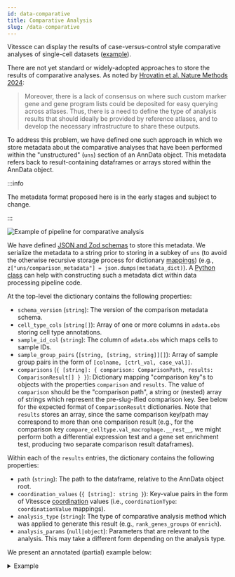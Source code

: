 ```yaml
---
id: data-comparative
title: Comparative Analysis
slug: /data-comparative
---
```


Vitessce can display the results of case-versus-control style comparative analyses of single-cell datasets ([example](../../#?dataset=kpmp-premiere&theme=light2&pageMode=true)).


There are not yet standard or widely-adopted approaches to store the results of comparative analyses.
As noted by [Hrovatin et al. Nature Methods 2024](https://doi.org/10.1038/s41592-024-02532-y):

> Moreover, there is a lack of consensus on where such custom marker gene and gene program lists could be deposited for easy querying across atlases.
> Thus, there is a need to define the type of analysis results that should ideally be provided by reference atlases, and to develop the necessary infrastructure to share these outputs.

To address this problem, we have defined one such approach in which we store metadata about the comparative analyses that have been performed within the "unstructured" (`uns`) section of an AnnData object.
This metadata refers back to result-containing dataframes or arrays stored within the AnnData object.


:::info

The metadata format proposed here is in the early stages and subject to change.

:::

![Example of pipeline for comparative analysis](/img/comparison_pipeline.jpg)


We have defined [JSON and Zod schemas](https://observablehq.com/@keller-mark/comparison-metadata-schema) to store this metadata.
We serialize the metadata to a string prior to storing in a subkey of `uns` (to avoid the otherwise recursive storage process for dictionary [mappings](https://anndata.readthedocs.io/en/latest/fileformat-prose.html#mappings)) (e.g., `z["uns/comparison_metadata"] = json.dumps(metadata_dict)`).
A [Python class](https://github.com/keller-mark/compasce/blob/f6fe58e0624af5c98cc07e710429d1c063871d71/src/compasce/io/comparison_metadata.py#L63) can help with constructing such a metadata dict within data processing pipeline code. 


At the top-level the dictionary contains the following properties:

- `schema_version` (`string`): The version of the comparison metadata schema.
- `cell_type_cols` (`string[]`): Array of one or more columns in `adata.obs` storing cell type annotations.
- `sample_id_col` (`string`): The column of `adata.obs` which maps cells to sample IDs.
- `sample_group_pairs` (`[string, [string, string]][]`): Array of sample group pairs in the form of `[colname, [ctrl_val, case_val]]`.
- `comparisons` (`{ [string]: { comparison: ComparisonPath, results: ComparisonResult[] } }`): Dictionary mapping "comparison key"s to objects with the properties `comparison` and `results`. The value of `comparison` should be the "comparison path", a string or (nested) array of strings which represent the pre-slug-ified comparison key. See below for the expected format of `ComparisonResult` dictionaries. Note that `results` stores an array, since the same comparison key/path may correspond to more than one comparison result (e.g., for the comparison key `compare_celltype.val_macrophage.__rest__`, we might perform both a differential expression test and a gene set enrichment test, producing two separate comparison result dataframes).


Within each of the `results` entries, the dictionary contains the following properties:

- `path` (`string`): The path to the dataframe, relative to the AnnData object root.
- `coordination_values` (`{ [string]: string }`): Key-value pairs in the form of Vitessce [coordination](http://localhost:3001/docs/coordination/#coordination-type) values (i.e., `coordinationType`: `coordinationValue` mappings).
- `analysis_type` (`string`): The type of comparative analysis method which was applied to generate this result (e.g., `rank_genes_groups` or `enrich`).
- `analysis_params` (`null|object`): Parameters that are relevant to the analysis. This may take a different form depending on the analysis type.


We present an annotated (partial) example below:





<details>
  <summary>Example</summary>

```js
{
  // The current schema version
  "schema_version": "0.0.2",
  // Cell type columns (of cell-level adata.obs dataframe)
  "cell_type_cols": [
    "cell_type",
    "subclass_l1",
    "subclass_l2"
  ],
  // Sample ID column (of cell-level adata.obs dataframe)
  "sample_id_col": "SampleID",
  // Array of sample group (control, case) pairs
  "sample_group_pairs": [
    [
      // Column name (of sample metadata dataframe)
      "EnrollmentCategory",
      // Tuple of (control, case) values in this column
      [
        "Reference", // Control value
        "AKI" // Case value
      ]
    ],
    // Additional [ column_name, [control_val, case_val] ] pairs
    [ "EnrollmentCategory", ["AKI", "H-CKD"] ],
    [ "EnrollmentCategory", ["DKD", "Reference"] ],
    [ "AdjudicatedCategory", ["Diabetic Kidney Disease", "Reference"] ],
    [ "AdjudicatedCategory", ["Acute Tubular Injury", "Reference"] ],
    [ "AdjudicatedCategory", ["Acute Interstitial Nephritis", "Reference"] ],
    [ "EnrollmentCategory", ["DKD", "H-CKD"] ],
    [ "AdjudicatedCategory", ["Diabetic Kidney Disease", "Hypertensive Kidney Disease"] ],
    [ "AdjudicatedCategory", ["Acute Interstitial Nephritis", "Acute Tubular Injury"] ],
    [ "diseasetype", ["Reference", "AKI"] ],
    [ "diseasetype", ["CKD", "AKI"] ],
    [ "diseasetype", ["Reference", "CKD"] ]
  ],
  // Donor ID column (optional, not yet used)
  "donor_id_col": "donor_id",
  // Metadata about comparisons that have been performed.
  "comparisons": {
    "__all__": { // Comparison key (an arbitrary string, but typically reflects the comparison path)
      "comparison": "__all__", // Comparison path: string/array of strings/array of arrays of strings
      "results": [ // Array of results for this comparison
        { // One comparative analysis result corresponding to this comparison path
          "path": "uns/__all__.samples", // Path to a dataframe, relative to AnnData object root
          "coordination_values": { // "Coordination values" which define the entities being compared.
            "obsType": "sample" // <coordination type>: <coordination value> pairs
          },
          "analysis_type": "samples", // What type of analysis method produced these results?
          "analysis_params": null // Place to store parameters used for this analysis (specific to the analysis_type).
        }
      ]
    },
    "compare_cell_type.val_kidney_collecting_duct_principal_cell.__rest__": { // Another comparison key
      "comparison": [["compare", "cell_type"], ["val", "kidney collecting duct principal cell"], "__rest__"],
      "results": [
        {
          "path": "uns/compare_cell_type.val_kidney_collecting_duct_principal_cell.__rest__.rank_genes_groups",
          "coordination_values": {
            "obsType": "cell",
            "featureType": "gene",
            // For one cell type vs. the rest, we specify one [cell_type_column, cell_type_value] path.
            "obsSetSelection": [
              ["cell_type", "kidney collecting duct principal cell"]
            ]
          },
          // Differential expression results from the ScanPy rank_genes_groups function.
          "analysis_type": "rank_genes_groups",
          "analysis_params": {
            "rank_genes_groups": {
              "groupby": "cell_type",
              "reference": "rest",
              "method": "wilcoxon",
              "use_raw": false,
              "layer": "logcounts",
              "corr_method": "benjamini-hochberg"
            },
            "rank_genes_groups_df": {
              "group": "kidney collecting duct principal cell"
            }
          }
        },
        {
          "path": "uns/compare_cell_type.val_kidney_collecting_duct_principal_cell.__rest__.pertpy_hypergeometric",
          "coordination_values": {
            "obsType": "cell",
            "featureType": "pathway",
            "obsSetSelection": [
              ["cell_type","kidney collecting duct principal cell"]
            ]
          },
          // Gene set enrichment analysis results from the PertPy hypergeometric function.
          "analysis_type": "pertpy_hypergeometric",
          "analysis_params": {
            "rank_genes_groups": {
              "groupby": "cell_type",
              "reference": "rest",
              "method": "wilcoxon",
              "use_raw": false,
              "layer": "logcounts",
              "corr_method": "benjamini-hochberg"
            },
            "pertpy_hypergeometric": {
              "group": "kidney collecting duct principal cell",
              "pvals_adj_thresh": 0.05,
              "direction": "both",
              "corr_method": "benjamini-hochberg"
            }
          }
        },
        {
          "path": "uns/compare_cell_type.val_kidney_collecting_duct_principal_cell.__rest__.enrich",
          "coordination_values": {
            "obsType": "cell",
            "featureType": "pathway",
            "obsSetSelection": [
              ["cell_type", "kidney collecting duct principal cell"]
            ]
          },
          // Gene set enrichment analysis results from the ScanPy enrich function.
          "analysis_type": "enrich",
          "analysis_params": {
            "rank_genes_groups": {
              "groupby": "cell_type",
              "reference": "rest",
              "method": "wilcoxon",
              "use_raw": false,
              "layer": "logcounts",
              "corr_method": "benjamini-hochberg"
            },
            "enrich": {
              "group": "kidney collecting duct principal cell",
              "log2fc_min": 2,
              "pval_cutoff": 0.01
            }
          }
        }
      ]
    },
    "compare_cell_type.val_kidney_interstitial_cell.__rest__": { // Another comparison key
      "comparison": [["compare", "cell_type"], ["val", "kidney interstitial cell"], "__rest__"],
      "results": [
        {
          "path": "uns/compare_cell_type.val_kidney_interstitial_cell.__rest__.rank_genes_groups",
          "coordination_values": {
            "obsType": "cell",
            "featureType": "gene",
            "obsSetSelection": [
              ["cell_type", "kidney interstitial cell"]
            ]
          },
          // Differential expression results from the ScanPy rank_genes_groups function.
          "analysis_type": "rank_genes_groups",
          "analysis_params": {
            "rank_genes_groups": {
              "groupby": "cell_type",
              "reference": "rest",
              "method": "wilcoxon",
              "use_raw": false,
              "layer": "logcounts",
              "corr_method": "benjamini-hochberg"
            },
            "rank_genes_groups_df": {
              "group": "kidney interstitial cell"
            }
          }
        },
        {
          "path": "uns/compare_cell_type.val_kidney_interstitial_cell.__rest__.pertpy_hypergeometric",
          "coordination_values": {
            "obsType": "cell",
            "featureType": "pathway",
            "obsSetSelection": [
              ["cell_type", "kidney interstitial cell"]
            ]
          },
          // Gene set enrichment analysis results from the PertPy hypergeometric function.
          "analysis_type": "pertpy_hypergeometric",
          "analysis_params": {
            "rank_genes_groups": {
              "groupby": "cell_type",
              "reference": "rest",
              "method": "wilcoxon",
              "use_raw": false,
              "layer": "logcounts",
              "corr_method": "benjamini-hochberg"
            },
            "pertpy_hypergeometric": {
              "group": "kidney interstitial cell",
              "pvals_adj_thresh": 0.05,
              "direction": "both",
              "corr_method": "benjamini-hochberg"
            }
          }
        },
        {
          "path": "uns/compare_cell_type.val_kidney_interstitial_cell.__rest__.enrich",
          "coordination_values": {
            "obsType": "cell",
            "featureType": "pathway",
            "obsSetSelection": [
              ["cell_type", "kidney interstitial cell"]
            ]
          },
          // Gene set enrichment analysis results from the ScanPy enrich function.
          "analysis_type": "enrich",
          "analysis_params": {
            "rank_genes_groups": {
              "groupby": "cell_type",
              "reference": "rest",
              "method": "wilcoxon",
              "use_raw": false,
              "layer": "logcounts",
              "corr_method": "benjamini-hochberg"
            },
            "enrich": {
              "group": "kidney interstitial cell",
              "log2fc_min": 2,
              "pval_cutoff": 0.01
            }
          }
        }
      ]
    },
    "compare_diseasetype.val_reference.val_ckd.compare_subclass_l2": { // Another comparison key
      "comparison": [["compare", "diseasetype"], ["val", "Reference"], ["val", "CKD"], ["compare", "subclass_l2"]],
      "results": [
        {
          "path": "uns/compare_diseasetype.val_reference.val_ckd.compare_subclass_l2.sccoda_df",
          "coordination_values": {
            "obsType": "cell",
            "sampleSetSelection": [
              ["diseasetype", "CKD"]
            ],
            // Which sample groups were included?
            "sampleSetFilter": [
              ["diseasetype", "Reference"],
              ["diseasetype", "CKD"]
            ],
            "obsSetSelection": [
              // For scCODA, this should be one "path" to the cell type column used.
              ["subclass_l2"]
            ]
          },
          // ScCODA cell type composition results.
          "analysis_type": "sccoda_df",
          "analysis_params": {
            // What cell type did scCODA automatically choose as the "reference" cell type.
            "reference_cell_type": "MON",
            "automatic_reference_absence_threshold": 0.05
          }
        }
      ]
    },
    "compare_adjudicatedcategory.val_diabetic_kidney_disease.val_reference.compare_cell_type": { // Another comparison key
      "comparison": [["compare","AdjudicatedCategory"], ["val", "Diabetic Kidney Disease"], ["val", "Reference"], ["compare", "cell_type"]],
      "results": [
        {
          "path": "uns/compare_adjudicatedcategory.val_diabetic_kidney_disease.val_reference.compare_cell_type.sccoda_df",
          "coordination_values": {
            "obsType": "cell",
            "sampleSetSelection": [
              ["AdjudicatedCategory", "Reference"]
            ],
            "sampleSetFilter": [
              ["AdjudicatedCategory", "Diabetic Kidney Disease"],
              ["AdjudicatedCategory", "Reference"]
            ],
            "obsSetSelection": [
              ["cell_type"]
            ]
          },
          // ScCODA cell type composition results.
          "analysis_type": "sccoda_df",
          "analysis_params": {
            "reference_cell_type": "conventional dendritic cell",
            "automatic_reference_absence_threshold": 0.05
          }
        }
      ]
    },
    "filter_subclass_l2.val_dfib.compare_diseasetype.val_reference.val_ckd": { // Another comparison key
      "comparison": [["filter", "subclass_l2"], ["val", "dFIB"], ["compare", "diseasetype"], ["val", "Reference"], ["val", "CKD"]],
      "results": [
        {
          "path": "uns/filter_subclass_l2.val_dfib.compare_diseasetype.val_reference.val_ckd.rank_genes_groups",
          "coordination_values": {
            "obsType": "cell",
            "featureType": "gene",
            "obsSetFilter": [
              // Which cell type was this analysis filtered to?
              ["subclass_l2", "dFIB"]
            ],
            "sampleSetSelection": [
              ["diseasetype", "CKD"]
            ],
            "sampleSetFilter": [
              // Which sample groups was this analysis filtered to (and were being compared)?
              ["diseasetype", "Reference"],
              ["diseasetype", "CKD"]
            ]
          },
          // Differential expression results from the ScanPy rank_genes_groups function.
          "analysis_type": "rank_genes_groups",
          "analysis_params": {
            "rank_genes_groups": {
              "groupby": "cell_type_sample_group",
              "reference": "dFIB_Reference",
              "method": "wilcoxon",
              "use_raw": false,
              "layer": "logcounts",
              "corr_method": "benjamini-hochberg"
            },
            "rank_genes_groups_df": {
              "group": "dFIB_CKD"
            }
          }
        },
        {
          "path": "uns/filter_subclass_l2.val_dfib.compare_diseasetype.val_reference.val_ckd.pertpy_hypergeometric",
          "coordination_values": {
            "obsType": "cell",
            "featureType": "pathway",
            "obsSetFilter": [
              ["subclass_l2", "dFIB"]
            ],
            "sampleSetSelection": [
              ["diseasetype", "CKD"]
            ],
            "sampleSetFilter": [
              ["diseasetype", "Reference"],
              ["diseasetype", "CKD"]
            ]
          },
          // Gene set enrichment analysis results from the PertPy hypergeometric function.
          "analysis_type": "pertpy_hypergeometric",
          "analysis_params": {
            "rank_genes_groups": {
              "groupby": "cell_type_sample_group",
              "reference": "dFIB_Reference",
              "method": "wilcoxon",
              "use_raw": false,
              "layer": "logcounts",
              "corr_method": "benjamini-hochberg"
            },
            "pertpy_hypergeometric": {
              "group": "dFIB_CKD",
              "pvals_adj_thresh": 0.05,
              "direction": "both",
              "corr_method": "benjamini-hochberg"
            }
          }
        },
        {
          "path": "uns/filter_subclass_l2.val_dfib.compare_diseasetype.val_reference.val_ckd.enrich",
          "coordination_values": {
            "obsType": "cell",
            "featureType": "pathway",
            "obsSetFilter": [
              ["subclass_l2", "dFIB"]
            ],
            "sampleSetSelection": [
              ["diseasetype", "CKD"]
            ],
            "sampleSetFilter": [
              ["diseasetype", "Reference"],
              ["diseasetype", "CKD"]
            ]
          },
          // Gene set enrichment analysis results from the ScanPy enrich function.
          "analysis_type": "enrich",
          "analysis_params": {
            "rank_genes_groups": {
              "groupby": "cell_type_sample_group",
              "reference": "dFIB_Reference",
              "method": "wilcoxon",
              "use_raw": false,
              "layer": "logcounts",
              "corr_method": "benjamini-hochberg"
            },
            "enrich": {
              "group": "dFIB_CKD",
              "log2fc_min": 2,
              "pval_cutoff": 0.01
            }
          }
        }
      ]
    },
    "filter_subclass_l1.val_t.compare_diseasetype.val_ckd.val_aki": { // Another comparison key
      "comparison": [["filter","subclass_l1"], ["val", "T"], ["compare", "diseasetype"], ["val", "CKD"], ["val", "AKI"]],
      "results": [
        {
          "path": "uns/filter_subclass_l1.val_t.compare_diseasetype.val_ckd.val_aki.rank_genes_groups",
          "coordination_values": {
            "obsType": "cell",
            "featureType": "gene",
            "obsSetFilter": [
              ["subclass_l1", "T"]
            ],
            "sampleSetSelection": [
              ["diseasetype", "AKI"]
            ],
            "sampleSetFilter": [
              ["diseasetype", "CKD"],
              ["diseasetype", "AKI"]
            ]
          },
          // Differential expression results from the ScanPy rank_genes_groups function.
          "analysis_type": "rank_genes_groups",
          "analysis_params": {
            "rank_genes_groups": {
              "groupby": "cell_type_sample_group",
              "reference": "T_CKD",
              "method": "wilcoxon",
              "use_raw": false,
              "layer": "logcounts",
              "corr_method": "benjamini-hochberg"
            },
            "rank_genes_groups_df": {
              "group": "T_AKI"
            }
          }
        },
        {
          "path": "uns/filter_subclass_l1.val_t.compare_diseasetype.val_ckd.val_aki.pertpy_hypergeometric",
          "coordination_values": {
            "obsType": "cell",
            "featureType": "pathway",
            "obsSetFilter": [
              ["subclass_l1", "T"]
            ],
            "sampleSetSelection": [
              ["diseasetype", "AKI"]
            ],
            "sampleSetFilter": [
              ["diseasetype", "CKD"],
              ["diseasetype", "AKI"]
            ]
          },
          // Gene set enrichment analysis results from the PertPy hypergeometric function.
          "analysis_type": "pertpy_hypergeometric",
          "analysis_params": {
            "rank_genes_groups": {
              "groupby": "cell_type_sample_group",
              "reference": "T_CKD",
              "method": "wilcoxon",
              "use_raw": false,
              "layer": "logcounts",
              "corr_method": "benjamini-hochberg"
            },
            "pertpy_hypergeometric": {
              "group": "T_AKI",
              "pvals_adj_thresh": 0.05,
              "direction": "both",
              "corr_method": "benjamini-hochberg"
            }
          }
        },
        {
          "path": "uns/filter_subclass_l1.val_t.compare_diseasetype.val_ckd.val_aki.enrich",
          "coordination_values": {
            "obsType": "cell",
            "featureType": "pathway",
            "obsSetFilter": [
              ["subclass_l1", "T"]
            ],
            "sampleSetSelection": [
              ["diseasetype", "AKI"]
            ],
            "sampleSetFilter": [
              ["diseasetype", "CKD"],
              ["diseasetype", "AKI"]
            ]
          },
          // Gene set enrichment analysis results from the ScanPy enrich function.
          "analysis_type": "enrich",
          "analysis_params": {
            "rank_genes_groups": {
              "groupby": "cell_type_sample_group",
              "reference": "T_CKD",
              "method": "wilcoxon",
              "use_raw": false,
              "layer": "logcounts",
              "corr_method": "benjamini-hochberg"
            },
            "enrich": {
              "group": "T_AKI",
              "log2fc_min": 2,
              "pval_cutoff": 0.01
            }
          }
        }
      ]
    }
  }
}
```
</details>